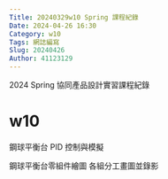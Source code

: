 ```yaml
---
Title: 20240329w10 Spring 課程紀錄
Date: 2024-04-26 16:30
Category: w10
Tags: 網誌編寫
Slug: 20240426
Author: 41123129
---
```


2024 Spring 協同產品設計實習課程紀錄

<!-- PELICAN_END_SUMMARY -->

# w10

鋼球平衡台 PID 控制與模擬

鋼球平衡台零組件繪圖 各組分工畫圖並錄影




